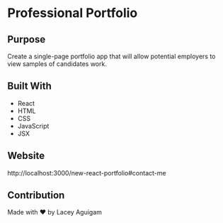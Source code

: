 # Professional Portfolio

## Purpose
Create a single-page portfolio app that will allow potential employers to view samples of candidates work. 

## Built With

* React
* HTML 
* CSS
* JavaScript 
* JSX

## Website

http://localhost:3000/new-react-portfolio#contact-me



## Contribution

Made with ❤️ by Lacey Aguigam
